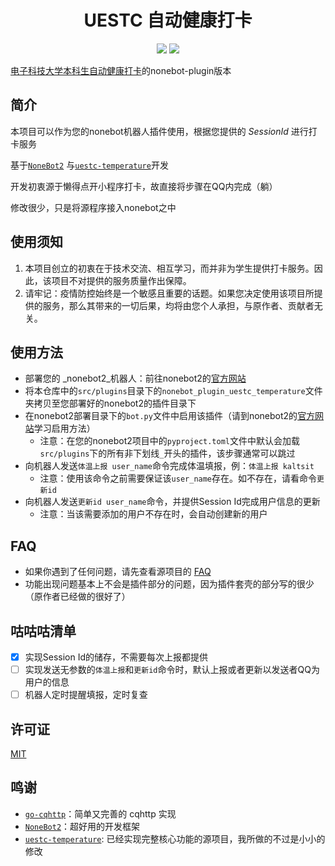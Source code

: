 <h1 align="center">UESTC 自动健康打卡</h1>

<p align="center">
  <img src="https://img.shields.io/github/license/mrcaidev/uestc-temperature"/>
  <img src="https://img.shields.io/github/issues/AzideCupric/uestc-temperature?color=green"/>
</p>

[电子科技大学本科生自动健康打卡](https://github.com/mrcaidev/uestc-temperature)的nonebot-plugin版本

## 简介
本项目可以作为您的nonebot机器人插件使用，根据您提供的 _SessionId_ 进行打卡服务

基于[`NoneBot2`](https://github.com/nonebot/nonebot2) 与[`uestc-temperature`](https://github.com/mrcaidev/uestc-temperature)开发

开发初衷源于懒得点开小程序打卡，故直接将步骤在QQ内完成（躺）

修改很少，只是将源程序接入nonebot之中

## 使用须知

1. 本项目创立的初衷在于技术交流、相互学习，而并非为学生提供打卡服务。因此，该项目不对提供的服务质量作出保障。
2. 请牢记：疫情防控始终是一个敏感且重要的话题。如果您决定使用该项目所提供的服务，那么其带来的一切后果，均将由您个人承担，与原作者、贡献者无关。

## 使用方法

- 部署您的 _nonebot2_机器人：前往nonebot2的[官方网站](https://v2.nonebot.dev)
- 将本仓库中的`src/plugins`目录下的`nonebot_plugin_uestc_temperature`文件夹拷贝至您部署好的nonebot2的插件目录下
- 在nonebot2部署目录下的`bot.py`文件中启用该插件（请到nonebot2的[官方网站](https://v2.nonebot.dev)学习启用方法）
  - 注意：在您的nonebot2项目中的`pyproject.toml`文件中默认会加载`src/plugins`下的所有非下划线`_`开头的插件，该步骤通常可以跳过
- 向机器人发送`体温上报 user_name`命令完成体温填报，例：`体温上报 kaltsit`
  - 注意：使用该命令之前需要保证该`user_name`存在。如不存在，请看命令`更新id`
- 向机器人发送`更新id user_name`命令，并提供Session Id完成用户信息的更新
  - 注意：当该需要添加的用户不存在时，会自动创建新的用户
## FAQ

- 如果你遇到了任何问题，请先查看源项目的 [FAQ](https://github.com/mrcaidev/uestc-temperature/wiki/FAQ)
- 功能出现问题基本上不会是插件部分的问题，因为插件套壳的部分写的很少（原作者已经做的很好了）

## 咕咕咕清单
- [x] 实现Session Id的储存，不需要每次上报都提供
- [ ] 实现发送无参数的`体温上报`和`更新id`命令时，默认上报或者更新以发送者QQ为用户的信息
- [ ] 机器人定时提醒填报，定时复查

## 许可证

[MIT](https://github.com/AzideCupric/uestc-temperature/blob/master/LICENSE)

## 鸣谢
- [`go-cqhttp`](https://github.com/Mrs4s/go-cqhttp)：简单又完善的 cqhttp 实现
- [`NoneBot2`](https://github.com/nonebot/nonebot2)：超好用的开发框架
- [`uestc-temperature`](https://github.com/mrcaidev/uestc-temperature): 已经实现完整核心功能的源项目，我所做的不过是小小的修改
